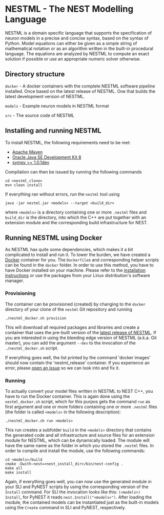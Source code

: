 # NESTML - The NEST Modelling Language

NESTML is a domain specific language that supports the specification of neuron models
in a precise and concise syntax, based on the syntax of Python. Model equations
can either be given as a simple string of mathematical notation or as an algorithm written
in the built-in procedural language. The equations are analyzed by NESTML to compute
an exact solution if possible or use an appropriate numeric solver otherwise.

## Directory structure

`docker` - A docker containers with the complete NESTML software pipeline installed. Once based on the latest release of NESTML. One that builds the latest development version of NESTML.

`models` - Example neuron models in NESTML format

`src` - The source code of NESTML

## Installing and running NESTML

To install NESTML, the following requirements need to be met:
* [Apache Maven](https://maven.apache.org/)
* [Oracle Java SE Development Kit 8](http://www.oracle.com/technetwork/java/javase/downloads/jdk8-downloads-2133151.html)
* [sympy >= 1.0.1dev](https://github.com/sympy/sympy)

Compilation can then be issued by running the following commands
```
cd <nestml_clone>
mvn clean install
```

If everything ran without errors, run the `nestml` tool using

```
java -jar nestml.jar <models> --target <build_dir>
```
where `<models>` is a directory containing one or more `.nestml` files and `build_dir` is the directory, into which the C++ are put together with an extension module and the corresponding build infrastructure for NEST.

## Running NESTML using Docker

As NESTML has quite some dependencies, which makes it a bit complicated to install and run it. To lower the burden, we have created a [Docker](https://www.docker.com/) container for you. The `Dockerfile`s and corresponding helper scripts can be found in the `docker` folder. In order to use this method, you have to have Docker installed on your machine. Please refer to the [installation instructions](https://docs.docker.com/engine/installation) or use the packages from your Linux distribution's software manager.

### Provisioning

The container can be provisioned (created) by changing to the `docker` directory of your clone of the `nestml` Git repository and running

```
./nestml_docker.sh provision
```

This will download all required packages and libraries and create a container that uses the pre-built version of the [latest release of NESTML](https://github.com/nest/nestml/releases). If you are interested in using the bleeding edge version of NESTML (a.k.a. Git master), you can add the argument `--dev` to the invocation of the `./nestml_docker.sh` script.

If everything goes well, the list printed by the command 'docker images' should now contain the 'nestml_release' container. If you experience an error, please [open an issue](https://github.com/nest/nestml/issues) so we can look into and fix it.

### Running

To actually convert your model files written in NESTML to NEST C++, you have to run the Docker container. This is again done using the `nestml_docker.sh` script, which for this purpos gets the command `run` as first argument and one or more folders containing one or more `.nestml` files (the folder is called `<models>` in the following description):

```
./nestml_docker.sh run <models>
```

This run creates a subfolder `build` in the `<models>` directory that contains the generated code and all infrastructure and source files for an extension module for NESTML, which can be dynamically loaded. The module will have the same name as the folder in which you stored the `.nestml` files. In order to compile and install the module, use the following commands:
```
cd <models>/build
cmake -Dwith-nest=<nest_install_dir>/bin/nest-config .
make all
make install
```

Again, if everything goes well, you can now use the generated module in your SLI and PyNEST scripts by using the corresponding version of the `Install` command. For SLI the invocation looks like this: `(<models>) Install`, for PyNEST it reads `nest.Install("<models>")`. After loading the module, the contained models can be instantiated just as the built-in models using the `Create` command in SLI and PyNEST, respectively.
